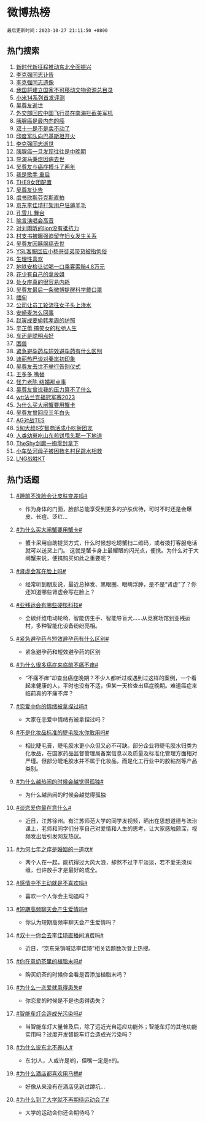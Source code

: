 # 微博热榜

`最后更新时间：2023-10-27 21:11:50 +0800`

## 热门搜索

1. [新时代新征程推动东北全面振兴](https://m.weibo.cn/search?containerid=100103type%3D1%26t%3D10%26q%3D%23%E6%96%B0%E6%97%B6%E4%BB%A3%E6%96%B0%E5%BE%81%E7%A8%8B%E6%8E%A8%E5%8A%A8%E4%B8%9C%E5%8C%97%E5%85%A8%E9%9D%A2%E6%8C%AF%E5%85%B4%23&stream_entry_id=51&isnewpage=1&extparam=seat%3D1%26cate%3D10103%26dgr%3D0%26pos%3D0%26stream_entry_id%3D51%26q%3D%2523%25E6%2596%25B0%25E6%2597%25B6%25E4%25BB%25A3%25E6%2596%25B0%25E5%25BE%2581%25E7%25A8%258B%25E6%258E%25A8%25E5%258A%25A8%25E4%25B8%259C%25E5%258C%2597%25E5%2585%25A8%25E9%259D%25A2%25E6%258C%25AF%25E5%2585%25B4%2523%26c_type%3D51%26filter_type%3Drealtimehot%26display_time%3D1698412309%26pre_seqid%3D1698412309884026737114)
1. [李克强同志讣告](https://m.weibo.cn/search?containerid=100103type%3D1%26t%3D10%26q%3D%23%E6%9D%8E%E5%85%8B%E5%BC%BA%E5%90%8C%E5%BF%97%E8%AE%A3%E5%91%8A%23&stream_entry_id=31&isnewpage=1&extparam=seat%3D1%26cate%3D5001%26realpos%3D1%26dgr%3D0%26q%3D%2523%25E6%259D%258E%25E5%2585%258B%25E5%25BC%25BA%25E5%2590%258C%25E5%25BF%2597%25E8%25AE%25A3%25E5%2591%258A%2523%26flag%3D4%26filter_type%3Drealtimehot%26pos%3D0%26stream_entry_id%3D31%26c_type%3D31%26band_rank%3D1%26lcate%3D5001%26display_time%3D1698412309%26pre_seqid%3D1698412309884026737114)
1. [李克强同志遗像](https://m.weibo.cn/search?containerid=100103type%3D1%26t%3D10%26q%3D%E6%9D%8E%E5%85%8B%E5%BC%BA%E5%90%8C%E5%BF%97%E9%81%97%E5%83%8F&stream_entry_id=31&isnewpage=1&extparam=seat%3D1%26cate%3D5001%26realpos%3D2%26dgr%3D0%26q%3D%25E6%259D%258E%25E5%2585%258B%25E5%25BC%25BA%25E5%2590%258C%25E5%25BF%2597%25E9%2581%2597%25E5%2583%258F%26flag%3D4%26filter_type%3Drealtimehot%26pos%3D1%26stream_entry_id%3D31%26c_type%3D31%26band_rank%3D2%26lcate%3D5001%26display_time%3D1698412309%26pre_seqid%3D1698412309884026737114)
1. [我国将建立国家不可移动文物资源总目录](https://m.weibo.cn/search?containerid=100103type%3D1%26t%3D10%26q%3D%23%E6%88%91%E5%9B%BD%E5%B0%86%E5%BB%BA%E7%AB%8B%E5%9B%BD%E5%AE%B6%E4%B8%8D%E5%8F%AF%E7%A7%BB%E5%8A%A8%E6%96%87%E7%89%A9%E8%B5%84%E6%BA%90%E6%80%BB%E7%9B%AE%E5%BD%95%23&stream_entry_id=31&isnewpage=1&extparam=seat%3D1%26cate%3D5001%26realpos%3D3%26dgr%3D0%26q%3D%2523%25E6%2588%2591%25E5%259B%25BD%25E5%25B0%2586%25E5%25BB%25BA%25E7%25AB%258B%25E5%259B%25BD%25E5%25AE%25B6%25E4%25B8%258D%25E5%258F%25AF%25E7%25A7%25BB%25E5%258A%25A8%25E6%2596%2587%25E7%2589%25A9%25E8%25B5%2584%25E6%25BA%2590%25E6%2580%25BB%25E7%259B%25AE%25E5%25BD%2595%2523%26flag%3D1%26filter_type%3Drealtimehot%26pos%3D2%26stream_entry_id%3D31%26c_type%3D31%26band_rank%3D3%26lcate%3D5001%26display_time%3D1698412309%26pre_seqid%3D1698412309884026737114)
1. [小米14系列首发评测](https://m.weibo.cn/search?containerid=100103type%3D1%26t%3D10%26q%3D%23%E5%B0%8F%E7%B1%B314%E7%B3%BB%E5%88%97%E9%A6%96%E5%8F%91%E8%AF%84%E6%B5%8B%23&stream_entry_id=31&isnewpage=1&extparam=seat%3D1%26cate%3D5001%26filter_type%3Drealtimehot%26q%3D%2523%25E5%25B0%258F%25E7%25B1%25B314%25E7%25B3%25BB%25E5%2588%2597%25E9%25A6%2596%25E5%258F%2591%25E8%25AF%2584%25E6%25B5%258B%2523%26dgr%3D0%26is_ad_pos%3D1%26adid%3D209407%26topic_ad%3D1%26pos%3D3%26stream_entry_id%3D31%26c_type%3D31%26band_rank%3D4%26lcate%3D5001%26display_time%3D1698412309%26pre_seqid%3D1698412309884026737114)
1. [吴尊友逝世](https://m.weibo.cn/search?containerid=100103type%3D1%26t%3D10%26q%3D%23%E5%90%B4%E5%B0%8A%E5%8F%8B%E9%80%9D%E4%B8%96%23&stream_entry_id=31&isnewpage=1&extparam=seat%3D1%26cate%3D5001%26realpos%3D4%26dgr%3D0%26q%3D%2523%25E5%2590%25B4%25E5%25B0%258A%25E5%258F%258B%25E9%2580%259D%25E4%25B8%2596%2523%26flag%3D16%26filter_type%3Drealtimehot%26pos%3D4%26stream_entry_id%3D31%26c_type%3D31%26band_rank%3D4%26lcate%3D5001%26display_time%3D1698412309%26pre_seqid%3D1698412309884026737114)
1. [外交部回应中国飞行员在南海拦截美军机](https://m.weibo.cn/search?containerid=100103type%3D1%26t%3D10%26q%3D%23%E5%A4%96%E4%BA%A4%E9%83%A8%E5%9B%9E%E5%BA%94%E4%B8%AD%E5%9B%BD%E9%A3%9E%E8%A1%8C%E5%91%98%E5%9C%A8%E5%8D%97%E6%B5%B7%E6%8B%A6%E6%88%AA%E7%BE%8E%E5%86%9B%E6%9C%BA%23&stream_entry_id=31&isnewpage=1&extparam=seat%3D1%26cate%3D5001%26realpos%3D5%26dgr%3D0%26q%3D%2523%25E5%25A4%2596%25E4%25BA%25A4%25E9%2583%25A8%25E5%259B%259E%25E5%25BA%2594%25E4%25B8%25AD%25E5%259B%25BD%25E9%25A3%259E%25E8%25A1%258C%25E5%2591%2598%25E5%259C%25A8%25E5%258D%2597%25E6%25B5%25B7%25E6%258B%25A6%25E6%2588%25AA%25E7%25BE%258E%25E5%2586%259B%25E6%259C%25BA%2523%26flag%3D1%26filter_type%3Drealtimehot%26pos%3D5%26stream_entry_id%3D31%26c_type%3D31%26band_rank%3D5%26lcate%3D5001%26display_time%3D1698412309%26pre_seqid%3D1698412309884026737114)
1. [胰腺癌是最内向的癌](https://m.weibo.cn/search?containerid=100103type%3D1%26t%3D10%26q%3D%23%E8%83%B0%E8%85%BA%E7%99%8C%E6%98%AF%E6%9C%80%E5%86%85%E5%90%91%E7%9A%84%E7%99%8C%23&stream_entry_id=31&isnewpage=1&extparam=seat%3D1%26cate%3D5001%26realpos%3D6%26dgr%3D0%26q%3D%2523%25E8%2583%25B0%25E8%2585%25BA%25E7%2599%258C%25E6%2598%25AF%25E6%259C%2580%25E5%2586%2585%25E5%2590%2591%25E7%259A%2584%25E7%2599%258C%2523%26flag%3D1%26filter_type%3Drealtimehot%26pos%3D6%26stream_entry_id%3D31%26c_type%3D31%26band_rank%3D6%26lcate%3D5001%26display_time%3D1698412309%26pre_seqid%3D1698412309884026737114)
1. [双十一是不是卖不动了](https://m.weibo.cn/search?containerid=100103type%3D1%26t%3D10%26q%3D%23%E5%8F%8C%E5%8D%81%E4%B8%80%E6%98%AF%E4%B8%8D%E6%98%AF%E5%8D%96%E4%B8%8D%E5%8A%A8%E4%BA%86%23&stream_entry_id=31&isnewpage=1&extparam=seat%3D1%26cate%3D5001%26realpos%3D7%26dgr%3D0%26q%3D%2523%25E5%258F%258C%25E5%258D%2581%25E4%25B8%2580%25E6%2598%25AF%25E4%25B8%258D%25E6%2598%25AF%25E5%258D%2596%25E4%25B8%258D%25E5%258A%25A8%25E4%25BA%2586%2523%26flag%3D0%26filter_type%3Drealtimehot%26pos%3D7%26stream_entry_id%3D31%26c_type%3D31%26band_rank%3D7%26lcate%3D5001%26display_time%3D1698412309%26pre_seqid%3D1698412309884026737114)
1. [印度军队向巴基斯坦开火](https://m.weibo.cn/search?containerid=100103type%3D1%26t%3D10%26q%3D%23%E5%8D%B0%E5%BA%A6%E5%86%9B%E9%98%9F%E5%90%91%E5%B7%B4%E5%9F%BA%E6%96%AF%E5%9D%A6%E5%BC%80%E7%81%AB%23&stream_entry_id=31&isnewpage=1&extparam=seat%3D1%26cate%3D5001%26realpos%3D8%26dgr%3D0%26q%3D%2523%25E5%258D%25B0%25E5%25BA%25A6%25E5%2586%259B%25E9%2598%259F%25E5%2590%2591%25E5%25B7%25B4%25E5%259F%25BA%25E6%2596%25AF%25E5%259D%25A6%25E5%25BC%2580%25E7%2581%25AB%2523%26flag%3D0%26filter_type%3Drealtimehot%26pos%3D8%26stream_entry_id%3D31%26c_type%3D31%26band_rank%3D8%26lcate%3D5001%26display_time%3D1698412309%26pre_seqid%3D1698412309884026737114)
1. [李克强同志逝世](https://m.weibo.cn/search?containerid=100103type%3D1%26t%3D10%26q%3D%23%E6%9D%8E%E5%85%8B%E5%BC%BA%E5%90%8C%E5%BF%97%E9%80%9D%E4%B8%96%23&stream_entry_id=31&isnewpage=1&extparam=seat%3D1%26cate%3D5001%26realpos%3D9%26dgr%3D0%26q%3D%2523%25E6%259D%258E%25E5%2585%258B%25E5%25BC%25BA%25E5%2590%258C%25E5%25BF%2597%25E9%2580%259D%25E4%25B8%2596%2523%26flag%3D0%26filter_type%3Drealtimehot%26pos%3D9%26stream_entry_id%3D31%26c_type%3D31%26band_rank%3D9%26lcate%3D5001%26display_time%3D1698412309%26pre_seqid%3D1698412309884026737114)
1. [胰腺癌一旦发现往往是中晚期](https://m.weibo.cn/search?containerid=100103type%3D1%26t%3D10%26q%3D%23%E8%83%B0%E8%85%BA%E7%99%8C%E4%B8%80%E6%97%A6%E5%8F%91%E7%8E%B0%E5%BE%80%E5%BE%80%E6%98%AF%E4%B8%AD%E6%99%9A%E6%9C%9F%23&stream_entry_id=31&isnewpage=1&extparam=seat%3D1%26cate%3D5001%26realpos%3D10%26dgr%3D0%26q%3D%2523%25E8%2583%25B0%25E8%2585%25BA%25E7%2599%258C%25E4%25B8%2580%25E6%2597%25A6%25E5%258F%2591%25E7%258E%25B0%25E5%25BE%2580%25E5%25BE%2580%25E6%2598%25AF%25E4%25B8%25AD%25E6%2599%259A%25E6%259C%259F%2523%26flag%3D0%26filter_type%3Drealtimehot%26pos%3D10%26stream_entry_id%3D31%26c_type%3D31%26band_rank%3D10%26lcate%3D5001%26display_time%3D1698412309%26pre_seqid%3D1698412309884026737114)
1. [导演马秉煜因病去世](https://m.weibo.cn/search?containerid=100103type%3D1%26t%3D10%26q%3D%23%E5%AF%BC%E6%BC%94%E9%A9%AC%E7%A7%89%E7%85%9C%E5%9B%A0%E7%97%85%E5%8E%BB%E4%B8%96%23&stream_entry_id=31&isnewpage=1&extparam=seat%3D1%26cate%3D5001%26realpos%3D11%26dgr%3D0%26q%3D%2523%25E5%25AF%25BC%25E6%25BC%2594%25E9%25A9%25AC%25E7%25A7%2589%25E7%2585%259C%25E5%259B%25A0%25E7%2597%2585%25E5%258E%25BB%25E4%25B8%2596%2523%26flag%3D2%26filter_type%3Drealtimehot%26pos%3D11%26stream_entry_id%3D31%26c_type%3D31%26band_rank%3D11%26lcate%3D5001%26display_time%3D1698412309%26pre_seqid%3D1698412309884026737114)
1. [吴尊友与癌症搏斗了两年](https://m.weibo.cn/search?containerid=100103type%3D1%26t%3D10%26q%3D%23%E5%90%B4%E5%B0%8A%E5%8F%8B%E4%B8%8E%E7%99%8C%E7%97%87%E6%90%8F%E6%96%97%E4%BA%86%E4%B8%A4%E5%B9%B4%23&stream_entry_id=31&isnewpage=1&extparam=seat%3D1%26cate%3D5001%26realpos%3D12%26dgr%3D0%26q%3D%2523%25E5%2590%25B4%25E5%25B0%258A%25E5%258F%258B%25E4%25B8%258E%25E7%2599%258C%25E7%2597%2587%25E6%2590%258F%25E6%2596%2597%25E4%25BA%2586%25E4%25B8%25A4%25E5%25B9%25B4%2523%26flag%3D2%26filter_type%3Drealtimehot%26pos%3D12%26stream_entry_id%3D31%26c_type%3D31%26band_rank%3D12%26lcate%3D5001%26display_time%3D1698412309%26pre_seqid%3D1698412309884026737114)
1. [我是歌手 重启](https://m.weibo.cn/search?containerid=100103type%3D1%26t%3D10%26q%3D%E6%88%91%E6%98%AF%E6%AD%8C%E6%89%8B+%E9%87%8D%E5%90%AF&stream_entry_id=31&isnewpage=1&extparam=seat%3D1%26cate%3D5001%26realpos%3D13%26dgr%3D0%26q%3D%25E6%2588%2591%25E6%2598%25AF%25E6%25AD%258C%25E6%2589%258B%2520%25E9%2587%258D%25E5%2590%25AF%26flag%3D1%26filter_type%3Drealtimehot%26pos%3D13%26stream_entry_id%3D31%26c_type%3D31%26band_rank%3D13%26lcate%3D5001%26display_time%3D1698412309%26pre_seqid%3D1698412309884026737114)
1. [THE9女团配置](https://m.weibo.cn/search?containerid=100103type%3D1%26t%3D10%26q%3D%23THE9%E5%A5%B3%E5%9B%A2%E9%85%8D%E7%BD%AE%23&stream_entry_id=31&isnewpage=1&extparam=seat%3D1%26cate%3D5001%26realpos%3D14%26dgr%3D0%26q%3D%2523THE9%25E5%25A5%25B3%25E5%259B%25A2%25E9%2585%258D%25E7%25BD%25AE%2523%26flag%3D1%26filter_type%3Drealtimehot%26pos%3D14%26stream_entry_id%3D31%26c_type%3D31%26band_rank%3D14%26lcate%3D5001%26display_time%3D1698412309%26pre_seqid%3D1698412309884026737114)
1. [吴尊友讣告](https://m.weibo.cn/search?containerid=100103type%3D1%26t%3D10%26q%3D%23%E5%90%B4%E5%B0%8A%E5%8F%8B%E8%AE%A3%E5%91%8A%23&stream_entry_id=31&isnewpage=1&extparam=seat%3D1%26cate%3D5001%26realpos%3D15%26dgr%3D0%26q%3D%2523%25E5%2590%25B4%25E5%25B0%258A%25E5%258F%258B%25E8%25AE%25A3%25E5%2591%258A%2523%26flag%3D2%26filter_type%3Drealtimehot%26pos%3D15%26stream_entry_id%3D31%26c_type%3D31%26band_rank%3D15%26lcate%3D5001%26display_time%3D1698412309%26pre_seqid%3D1698412309884026737114)
1. [虞书欣斯芬克斯直拍](https://m.weibo.cn/search?containerid=100103type%3D1%26t%3D10%26q%3D%E8%99%9E%E4%B9%A6%E6%AC%A3%E6%96%AF%E8%8A%AC%E5%85%8B%E6%96%AF%E7%9B%B4%E6%8B%8D&stream_entry_id=31&isnewpage=1&extparam=seat%3D1%26cate%3D5001%26realpos%3D16%26dgr%3D0%26q%3D%25E8%2599%259E%25E4%25B9%25A6%25E6%25AC%25A3%25E6%2596%25AF%25E8%258A%25AC%25E5%2585%258B%25E6%2596%25AF%25E7%259B%25B4%25E6%258B%258D%26flag%3D1%26filter_type%3Drealtimehot%26pos%3D16%26stream_entry_id%3D31%26c_type%3D31%26band_rank%3D16%26lcate%3D5001%26display_time%3D1698412309%26pre_seqid%3D1698412309884026737114)
1. [京东李佳琦打架用户狂薅羊毛](https://m.weibo.cn/search?containerid=100103type%3D1%26t%3D10%26q%3D%23%E4%BA%AC%E4%B8%9C%E6%9D%8E%E4%BD%B3%E7%90%A6%E6%89%93%E6%9E%B6%E7%94%A8%E6%88%B7%E7%8B%82%E8%96%85%E7%BE%8A%E6%AF%9B%23&stream_entry_id=31&isnewpage=1&extparam=seat%3D1%26cate%3D5001%26realpos%3D17%26dgr%3D0%26q%3D%2523%25E4%25BA%25AC%25E4%25B8%259C%25E6%259D%258E%25E4%25BD%25B3%25E7%2590%25A6%25E6%2589%2593%25E6%259E%25B6%25E7%2594%25A8%25E6%2588%25B7%25E7%258B%2582%25E8%2596%2585%25E7%25BE%258A%25E6%25AF%259B%2523%26flag%3D32768%26filter_type%3Drealtimehot%26pos%3D17%26stream_entry_id%3D31%26c_type%3D31%26band_rank%3D17%26lcate%3D5001%26display_time%3D1698412309%26pre_seqid%3D1698412309884026737114)
1. [孔雪儿 舞台](https://m.weibo.cn/search?containerid=100103type%3D1%26t%3D10%26q%3D%E5%AD%94%E9%9B%AA%E5%84%BF+%E8%88%9E%E5%8F%B0&stream_entry_id=31&isnewpage=1&extparam=seat%3D1%26cate%3D5001%26realpos%3D18%26dgr%3D0%26q%3D%25E5%25AD%2594%25E9%259B%25AA%25E5%2584%25BF%2520%25E8%2588%259E%25E5%258F%25B0%26flag%3D1%26filter_type%3Drealtimehot%26pos%3D18%26stream_entry_id%3D31%26c_type%3D31%26band_rank%3D18%26lcate%3D5001%26display_time%3D1698412309%26pre_seqid%3D1698412309884026737114)
1. [喻言演唱会高音](https://m.weibo.cn/search?containerid=100103type%3D1%26t%3D10%26q%3D%23%E5%96%BB%E8%A8%80%E6%BC%94%E5%94%B1%E4%BC%9A%E9%AB%98%E9%9F%B3%23&stream_entry_id=31&isnewpage=1&extparam=seat%3D1%26cate%3D5001%26realpos%3D19%26dgr%3D0%26q%3D%2523%25E5%2596%25BB%25E8%25A8%2580%25E6%25BC%2594%25E5%2594%25B1%25E4%25BC%259A%25E9%25AB%2598%25E9%259F%25B3%2523%26flag%3D1%26filter_type%3Drealtimehot%26pos%3D19%26stream_entry_id%3D31%26c_type%3D31%26band_rank%3D19%26lcate%3D5001%26display_time%3D1698412309%26pre_seqid%3D1698412309884026737114)
1. [对刘雨昕的lion没有抵抗力](https://m.weibo.cn/search?containerid=100103type%3D1%26t%3D10%26q%3D%E5%AF%B9%E5%88%98%E9%9B%A8%E6%98%95%E7%9A%84lion%E6%B2%A1%E6%9C%89%E6%8A%B5%E6%8A%97%E5%8A%9B&stream_entry_id=31&isnewpage=1&extparam=seat%3D1%26cate%3D5001%26realpos%3D20%26dgr%3D0%26q%3D%25E5%25AF%25B9%25E5%2588%2598%25E9%259B%25A8%25E6%2598%2595%25E7%259A%2584lion%25E6%25B2%25A1%25E6%259C%2589%25E6%258A%25B5%25E6%258A%2597%25E5%258A%259B%26flag%3D1%26filter_type%3Drealtimehot%26pos%3D20%26stream_entry_id%3D31%26c_type%3D31%26band_rank%3D20%26lcate%3D5001%26display_time%3D1698412309%26pre_seqid%3D1698412309884026737114)
1. [村支书被曝强迫留守妇女发生关系](https://m.weibo.cn/search?containerid=100103type%3D1%26t%3D10%26q%3D%23%E6%9D%91%E6%94%AF%E4%B9%A6%E8%A2%AB%E6%9B%9D%E5%BC%BA%E8%BF%AB%E7%95%99%E5%AE%88%E5%A6%87%E5%A5%B3%E5%8F%91%E7%94%9F%E5%85%B3%E7%B3%BB%23&stream_entry_id=31&isnewpage=1&extparam=seat%3D1%26cate%3D5001%26realpos%3D21%26dgr%3D0%26q%3D%2523%25E6%259D%2591%25E6%2594%25AF%25E4%25B9%25A6%25E8%25A2%25AB%25E6%259B%259D%25E5%25BC%25BA%25E8%25BF%25AB%25E7%2595%2599%25E5%25AE%2588%25E5%25A6%2587%25E5%25A5%25B3%25E5%258F%2591%25E7%2594%259F%25E5%2585%25B3%25E7%25B3%25BB%2523%26flag%3D1%26filter_type%3Drealtimehot%26pos%3D21%26stream_entry_id%3D31%26c_type%3D31%26band_rank%3D21%26lcate%3D5001%26display_time%3D1698412309%26pre_seqid%3D1698412309884026737114)
1. [吴尊友因胰腺癌去世](https://m.weibo.cn/search?containerid=100103type%3D1%26t%3D10%26q%3D%23%E5%90%B4%E5%B0%8A%E5%8F%8B%E5%9B%A0%E8%83%B0%E8%85%BA%E7%99%8C%E5%8E%BB%E4%B8%96%23&stream_entry_id=31&isnewpage=1&extparam=seat%3D1%26cate%3D5001%26realpos%3D22%26dgr%3D0%26q%3D%2523%25E5%2590%25B4%25E5%25B0%258A%25E5%258F%258B%25E5%259B%25A0%25E8%2583%25B0%25E8%2585%25BA%25E7%2599%258C%25E5%258E%25BB%25E4%25B8%2596%2523%26flag%3D0%26filter_type%3Drealtimehot%26pos%3D22%26stream_entry_id%3D31%26c_type%3D31%26band_rank%3D22%26lcate%3D5001%26display_time%3D1698412309%26pre_seqid%3D1698412309884026737114)
1. [YSL客服回应小杨哥徒弟带货被指低俗](https://m.weibo.cn/search?containerid=100103type%3D1%26t%3D10%26q%3D%23YSL%E5%AE%A2%E6%9C%8D%E5%9B%9E%E5%BA%94%E5%B0%8F%E6%9D%A8%E5%93%A5%E5%BE%92%E5%BC%9F%E5%B8%A6%E8%B4%A7%E8%A2%AB%E6%8C%87%E4%BD%8E%E4%BF%97%23&stream_entry_id=31&isnewpage=1&extparam=seat%3D1%26cate%3D5001%26realpos%3D23%26dgr%3D0%26q%3D%2523YSL%25E5%25AE%25A2%25E6%259C%258D%25E5%259B%259E%25E5%25BA%2594%25E5%25B0%258F%25E6%259D%25A8%25E5%2593%25A5%25E5%25BE%2592%25E5%25BC%259F%25E5%25B8%25A6%25E8%25B4%25A7%25E8%25A2%25AB%25E6%258C%2587%25E4%25BD%258E%25E4%25BF%2597%2523%26flag%3D2%26filter_type%3Drealtimehot%26pos%3D23%26stream_entry_id%3D31%26c_type%3D31%26band_rank%3D23%26lcate%3D5001%26display_time%3D1698412309%26pre_seqid%3D1698412309884026737114)
1. [生理性喜欢](https://m.weibo.cn/search?containerid=100103type%3D1%26t%3D10%26q%3D%E7%94%9F%E7%90%86%E6%80%A7%E5%96%9C%E6%AC%A2&stream_entry_id=31&isnewpage=1&extparam=seat%3D1%26cate%3D5001%26realpos%3D24%26dgr%3D0%26q%3D%25E7%2594%259F%25E7%2590%2586%25E6%2580%25A7%25E5%2596%259C%25E6%25AC%25A2%26flag%3D0%26filter_type%3Drealtimehot%26pos%3D24%26stream_entry_id%3D31%26c_type%3D31%26band_rank%3D24%26lcate%3D5001%26display_time%3D1698412309%26pre_seqid%3D1698412309884026737114)
1. [地铁安检让试喝一口乘客索赔4.8万元](https://m.weibo.cn/search?containerid=100103type%3D1%26t%3D10%26q%3D%23%E5%9C%B0%E9%93%81%E5%AE%89%E6%A3%80%E8%AE%A9%E8%AF%95%E5%96%9D%E4%B8%80%E5%8F%A3%E4%B9%98%E5%AE%A2%E7%B4%A2%E8%B5%944.8%E4%B8%87%E5%85%83%23&stream_entry_id=31&isnewpage=1&extparam=seat%3D1%26cate%3D5001%26realpos%3D25%26dgr%3D0%26q%3D%2523%25E5%259C%25B0%25E9%2593%2581%25E5%25AE%2589%25E6%25A3%2580%25E8%25AE%25A9%25E8%25AF%2595%25E5%2596%259D%25E4%25B8%2580%25E5%258F%25A3%25E4%25B9%2598%25E5%25AE%25A2%25E7%25B4%25A2%25E8%25B5%25944.8%25E4%25B8%2587%25E5%2585%2583%2523%26flag%3D0%26filter_type%3Drealtimehot%26pos%3D25%26stream_entry_id%3D31%26c_type%3D31%26band_rank%3D25%26lcate%3D5001%26display_time%3D1698412309%26pre_seqid%3D1698412309884026737114)
1. [花少有自己的拿放姐](https://m.weibo.cn/search?containerid=100103type%3D1%26t%3D10%26q%3D%23%E8%8A%B1%E5%B0%91%E6%9C%89%E8%87%AA%E5%B7%B1%E7%9A%84%E6%8B%BF%E6%94%BE%E5%A7%90%23&stream_entry_id=31&isnewpage=1&extparam=seat%3D1%26cate%3D5001%26realpos%3D26%26dgr%3D0%26q%3D%2523%25E8%258A%25B1%25E5%25B0%2591%25E6%259C%2589%25E8%2587%25AA%25E5%25B7%25B1%25E7%259A%2584%25E6%258B%25BF%25E6%2594%25BE%25E5%25A7%2590%2523%26flag%3D0%26filter_type%3Drealtimehot%26pos%3D26%26stream_entry_id%3D31%26c_type%3D31%26band_rank%3D26%26lcate%3D5001%26display_time%3D1698412309%26pre_seqid%3D1698412309884026737114)
1. [处女座真的很容易内耗](https://m.weibo.cn/search?containerid=100103type%3D1%26t%3D10%26q%3D%E5%A4%84%E5%A5%B3%E5%BA%A7%E7%9C%9F%E7%9A%84%E5%BE%88%E5%AE%B9%E6%98%93%E5%86%85%E8%80%97&stream_entry_id=31&isnewpage=1&extparam=seat%3D1%26cate%3D5001%26realpos%3D27%26dgr%3D0%26q%3D%25E5%25A4%2584%25E5%25A5%25B3%25E5%25BA%25A7%25E7%259C%259F%25E7%259A%2584%25E5%25BE%2588%25E5%25AE%25B9%25E6%2598%2593%25E5%2586%2585%25E8%2580%2597%26flag%3D1%26filter_type%3Drealtimehot%26pos%3D27%26stream_entry_id%3D31%26c_type%3D31%26band_rank%3D27%26lcate%3D5001%26display_time%3D1698412309%26pre_seqid%3D1698412309884026737114)
1. [吴尊友最后一条微博提醒科学戴口罩](https://m.weibo.cn/search?containerid=100103type%3D1%26t%3D10%26q%3D%23%E5%90%B4%E5%B0%8A%E5%8F%8B%E6%9C%80%E5%90%8E%E4%B8%80%E6%9D%A1%E5%BE%AE%E5%8D%9A%E6%8F%90%E9%86%92%E7%A7%91%E5%AD%A6%E6%88%B4%E5%8F%A3%E7%BD%A9%23&stream_entry_id=31&isnewpage=1&extparam=seat%3D1%26cate%3D5001%26realpos%3D28%26dgr%3D0%26q%3D%2523%25E5%2590%25B4%25E5%25B0%258A%25E5%258F%258B%25E6%259C%2580%25E5%2590%258E%25E4%25B8%2580%25E6%259D%25A1%25E5%25BE%25AE%25E5%258D%259A%25E6%258F%2590%25E9%2586%2592%25E7%25A7%2591%25E5%25AD%25A6%25E6%2588%25B4%25E5%258F%25A3%25E7%25BD%25A9%2523%26flag%3D0%26filter_type%3Drealtimehot%26pos%3D28%26stream_entry_id%3D31%26c_type%3D31%26band_rank%3D28%26lcate%3D5001%26display_time%3D1698412309%26pre_seqid%3D1698412309884026737114)
1. [缅甸](https://m.weibo.cn/search?containerid=100103type%3D1%26t%3D10%26q%3D%E7%BC%85%E7%94%B8&stream_entry_id=31&isnewpage=1&extparam=seat%3D1%26cate%3D5001%26realpos%3D29%26dgr%3D0%26q%3D%25E7%25BC%2585%25E7%2594%25B8%26flag%3D0%26filter_type%3Drealtimehot%26pos%3D29%26stream_entry_id%3D31%26c_type%3D31%26band_rank%3D29%26lcate%3D5001%26display_time%3D1698412309%26pre_seqid%3D1698412309884026737114)
1. [公司让员工轮流往女子头上浇水](https://m.weibo.cn/search?containerid=100103type%3D1%26t%3D10%26q%3D%23%E5%85%AC%E5%8F%B8%E8%AE%A9%E5%91%98%E5%B7%A5%E8%BD%AE%E6%B5%81%E5%BE%80%E5%A5%B3%E5%AD%90%E5%A4%B4%E4%B8%8A%E6%B5%87%E6%B0%B4%23&stream_entry_id=31&isnewpage=1&extparam=seat%3D1%26cate%3D5001%26realpos%3D30%26dgr%3D0%26q%3D%2523%25E5%2585%25AC%25E5%258F%25B8%25E8%25AE%25A9%25E5%2591%2598%25E5%25B7%25A5%25E8%25BD%25AE%25E6%25B5%2581%25E5%25BE%2580%25E5%25A5%25B3%25E5%25AD%2590%25E5%25A4%25B4%25E4%25B8%258A%25E6%25B5%2587%25E6%25B0%25B4%2523%26flag%3D1%26filter_type%3Drealtimehot%26pos%3D30%26stream_entry_id%3D31%26c_type%3D31%26band_rank%3D30%26lcate%3D5001%26display_time%3D1698412309%26pre_seqid%3D1698412309884026737114)
1. [安崎麦怎么回事](https://m.weibo.cn/search?containerid=100103type%3D1%26t%3D10%26q%3D%E5%AE%89%E5%B4%8E%E9%BA%A6%E6%80%8E%E4%B9%88%E5%9B%9E%E4%BA%8B&stream_entry_id=31&isnewpage=1&extparam=seat%3D1%26cate%3D5001%26realpos%3D31%26dgr%3D0%26q%3D%25E5%25AE%2589%25E5%25B4%258E%25E9%25BA%25A6%25E6%2580%258E%25E4%25B9%2588%25E5%259B%259E%25E4%25BA%258B%26flag%3D1%26filter_type%3Drealtimehot%26pos%3D31%26stream_entry_id%3D31%26c_type%3D31%26band_rank%3D31%26lcate%3D5001%26display_time%3D1698412309%26pre_seqid%3D1698412309884026737114)
1. [赵寅成要偷韩孝周的护照](https://m.weibo.cn/search?containerid=100103type%3D1%26t%3D10%26q%3D%23%E8%B5%B5%E5%AF%85%E6%88%90%E8%A6%81%E5%81%B7%E9%9F%A9%E5%AD%9D%E5%91%A8%E7%9A%84%E6%8A%A4%E7%85%A7%23&stream_entry_id=31&isnewpage=1&extparam=seat%3D1%26cate%3D5001%26realpos%3D32%26dgr%3D0%26q%3D%2523%25E8%25B5%25B5%25E5%25AF%2585%25E6%2588%2590%25E8%25A6%2581%25E5%2581%25B7%25E9%259F%25A9%25E5%25AD%259D%25E5%2591%25A8%25E7%259A%2584%25E6%258A%25A4%25E7%2585%25A7%2523%26flag%3D1%26filter_type%3Drealtimehot%26pos%3D32%26stream_entry_id%3D31%26c_type%3D31%26band_rank%3D32%26lcate%3D5001%26display_time%3D1698412309%26pre_seqid%3D1698412309884026737114)
1. [辛芷蕾 搞笑女的松弛人生](https://m.weibo.cn/search?containerid=100103type%3D1%26t%3D10%26q%3D%E8%BE%9B%E8%8A%B7%E8%95%BE+%E6%90%9E%E7%AC%91%E5%A5%B3%E7%9A%84%E6%9D%BE%E5%BC%9B%E4%BA%BA%E7%94%9F&stream_entry_id=31&isnewpage=1&extparam=seat%3D1%26cate%3D5001%26realpos%3D33%26dgr%3D0%26q%3D%25E8%25BE%259B%25E8%258A%25B7%25E8%2595%25BE%2520%25E6%2590%259E%25E7%25AC%2591%25E5%25A5%25B3%25E7%259A%2584%25E6%259D%25BE%25E5%25BC%259B%25E4%25BA%25BA%25E7%2594%259F%26flag%3D1%26filter_type%3Drealtimehot%26pos%3D33%26stream_entry_id%3D31%26c_type%3D31%26band_rank%3D33%26lcate%3D5001%26display_time%3D1698412309%26pre_seqid%3D1698412309884026737114)
1. [车还是聪明点好](https://m.weibo.cn/search?containerid=100103type%3D1%26t%3D10%26q%3D%23%E8%BD%A6%E8%BF%98%E6%98%AF%E8%81%AA%E6%98%8E%E7%82%B9%E5%A5%BD%23&stream_entry_id=31&isnewpage=1&extparam=seat%3D1%26cate%3D5001%26realpos%3D34%26dgr%3D0%26q%3D%2523%25E8%25BD%25A6%25E8%25BF%2598%25E6%2598%25AF%25E8%2581%25AA%25E6%2598%258E%25E7%2582%25B9%25E5%25A5%25BD%2523%26flag%3D0%26filter_type%3Drealtimehot%26adid%3D209351%26pos%3D34%26stream_entry_id%3D31%26c_type%3D31%26band_rank%3D34%26lcate%3D5001%26display_time%3D1698412309%26pre_seqid%3D1698412309884026737114)
1. [困兽](https://m.weibo.cn/search?containerid=100103type%3D1%26t%3D10%26q%3D%E5%9B%B0%E5%85%BD&stream_entry_id=31&isnewpage=1&extparam=seat%3D1%26cate%3D5001%26realpos%3D35%26dgr%3D0%26q%3D%25E5%259B%25B0%25E5%2585%25BD%26flag%3D1%26filter_type%3Drealtimehot%26pos%3D35%26stream_entry_id%3D31%26c_type%3D31%26band_rank%3D35%26lcate%3D5001%26display_time%3D1698412309%26pre_seqid%3D1698412309884026737114)
1. [紧急避孕药与短效避孕药有什么区别](https://m.weibo.cn/search?containerid=100103type%3D1%26t%3D10%26q%3D%E7%B4%A7%E6%80%A5%E9%81%BF%E5%AD%95%E8%8D%AF%E4%B8%8E%E7%9F%AD%E6%95%88%E9%81%BF%E5%AD%95%E8%8D%AF%E6%9C%89%E4%BB%80%E4%B9%88%E5%8C%BA%E5%88%AB&stream_entry_id=31&isnewpage=1&extparam=seat%3D1%26cate%3D5001%26realpos%3D36%26dgr%3D0%26q%3D%25E7%25B4%25A7%25E6%2580%25A5%25E9%2581%25BF%25E5%25AD%2595%25E8%258D%25AF%25E4%25B8%258E%25E7%259F%25AD%25E6%2595%2588%25E9%2581%25BF%25E5%25AD%2595%25E8%258D%25AF%25E6%259C%2589%25E4%25BB%2580%25E4%25B9%2588%25E5%258C%25BA%25E5%2588%25AB%26flag%3D0%26filter_type%3Drealtimehot%26pos%3D36%26stream_entry_id%3D31%26c_type%3D31%26band_rank%3D36%26lcate%3D5001%26display_time%3D1698412309%26pre_seqid%3D1698412309884026737114)
1. [迪丽热巴谈对秦岚初印象](https://m.weibo.cn/search?containerid=100103type%3D1%26t%3D10%26q%3D%23%E8%BF%AA%E4%B8%BD%E7%83%AD%E5%B7%B4%E8%B0%88%E5%AF%B9%E7%A7%A6%E5%B2%9A%E5%88%9D%E5%8D%B0%E8%B1%A1%23&stream_entry_id=31&isnewpage=1&extparam=seat%3D1%26cate%3D5001%26realpos%3D37%26dgr%3D0%26q%3D%2523%25E8%25BF%25AA%25E4%25B8%25BD%25E7%2583%25AD%25E5%25B7%25B4%25E8%25B0%2588%25E5%25AF%25B9%25E7%25A7%25A6%25E5%25B2%259A%25E5%2588%259D%25E5%258D%25B0%25E8%25B1%25A1%2523%26flag%3D1%26filter_type%3Drealtimehot%26pos%3D37%26stream_entry_id%3D31%26c_type%3D31%26band_rank%3D37%26lcate%3D5001%26display_time%3D1698412309%26pre_seqid%3D1698412309884026737114)
1. [吴尊友去世不举行告别仪式](https://m.weibo.cn/search?containerid=100103type%3D1%26t%3D10%26q%3D%23%E5%90%B4%E5%B0%8A%E5%8F%8B%E5%8E%BB%E4%B8%96%E4%B8%8D%E4%B8%BE%E8%A1%8C%E5%91%8A%E5%88%AB%E4%BB%AA%E5%BC%8F%23&stream_entry_id=31&isnewpage=1&extparam=seat%3D1%26cate%3D5001%26realpos%3D38%26dgr%3D0%26q%3D%2523%25E5%2590%25B4%25E5%25B0%258A%25E5%258F%258B%25E5%258E%25BB%25E4%25B8%2596%25E4%25B8%258D%25E4%25B8%25BE%25E8%25A1%258C%25E5%2591%258A%25E5%2588%25AB%25E4%25BB%25AA%25E5%25BC%258F%2523%26flag%3D0%26filter_type%3Drealtimehot%26pos%3D38%26stream_entry_id%3D31%26c_type%3D31%26band_rank%3D38%26lcate%3D5001%26display_time%3D1698412309%26pre_seqid%3D1698412309884026737114)
1. [王多多 嘴替](https://m.weibo.cn/search?containerid=100103type%3D1%26t%3D10%26q%3D%E7%8E%8B%E5%A4%9A%E5%A4%9A+%E5%98%B4%E6%9B%BF&stream_entry_id=31&isnewpage=1&extparam=seat%3D1%26cate%3D5001%26realpos%3D39%26dgr%3D0%26q%3D%25E7%258E%258B%25E5%25A4%259A%25E5%25A4%259A%2520%25E5%2598%25B4%25E6%259B%25BF%26flag%3D1%26filter_type%3Drealtimehot%26pos%3D39%26stream_entry_id%3D31%26c_type%3D31%26band_rank%3D39%26lcate%3D5001%26display_time%3D1698412309%26pre_seqid%3D1698412309884026737114)
1. [怪力老陈 结婚那点事](https://m.weibo.cn/search?containerid=100103type%3D1%26t%3D10%26q%3D%E6%80%AA%E5%8A%9B%E8%80%81%E9%99%88+%E7%BB%93%E5%A9%9A%E9%82%A3%E7%82%B9%E4%BA%8B&stream_entry_id=31&isnewpage=1&extparam=seat%3D1%26cate%3D5001%26realpos%3D40%26dgr%3D0%26q%3D%25E6%2580%25AA%25E5%258A%259B%25E8%2580%2581%25E9%2599%2588%2520%25E7%25BB%2593%25E5%25A9%259A%25E9%2582%25A3%25E7%2582%25B9%25E4%25BA%258B%26flag%3D1%26filter_type%3Drealtimehot%26pos%3D40%26stream_entry_id%3D31%26c_type%3D31%26band_rank%3D40%26lcate%3D5001%26display_time%3D1698412309%26pre_seqid%3D1698412309884026737114)
1. [吴尊友曾说我的压力算不了什么](https://m.weibo.cn/search?containerid=100103type%3D1%26t%3D10%26q%3D%23%E5%90%B4%E5%B0%8A%E5%8F%8B%E6%9B%BE%E8%AF%B4%E6%88%91%E7%9A%84%E5%8E%8B%E5%8A%9B%E7%AE%97%E4%B8%8D%E4%BA%86%E4%BB%80%E4%B9%88%23&stream_entry_id=31&isnewpage=1&extparam=seat%3D1%26cate%3D5001%26realpos%3D41%26dgr%3D0%26q%3D%2523%25E5%2590%25B4%25E5%25B0%258A%25E5%258F%258B%25E6%259B%25BE%25E8%25AF%25B4%25E6%2588%2591%25E7%259A%2584%25E5%258E%258B%25E5%258A%259B%25E7%25AE%2597%25E4%25B8%258D%25E4%25BA%2586%25E4%25BB%2580%25E4%25B9%2588%2523%26flag%3D1%26filter_type%3Drealtimehot%26pos%3D41%26stream_entry_id%3D31%26c_type%3D31%26band_rank%3D41%26lcate%3D5001%26display_time%3D1698412309%26pre_seqid%3D1698412309884026737114)
1. [wtt法兰克福冠军赛2023](https://m.weibo.cn/search?containerid=100103type%3D1%26t%3D10%26q%3D%23wtt%E6%B3%95%E5%85%B0%E5%85%8B%E7%A6%8F%E5%86%A0%E5%86%9B%E8%B5%9B2023%23&stream_entry_id=31&isnewpage=1&extparam=seat%3D1%26cate%3D5001%26realpos%3D42%26dgr%3D0%26q%3D%2523wtt%25E6%25B3%2595%25E5%2585%25B0%25E5%2585%258B%25E7%25A6%258F%25E5%2586%25A0%25E5%2586%259B%25E8%25B5%259B2023%2523%26flag%3D1%26filter_type%3Drealtimehot%26pos%3D42%26stream_entry_id%3D31%26c_type%3D31%26band_rank%3D42%26lcate%3D5001%26display_time%3D1698412309%26pre_seqid%3D1698412309884026737114)
1. [为什么买大闸蟹要用蟹卡](https://m.weibo.cn/search?containerid=100103type%3D1%26t%3D10%26q%3D%23%E4%B8%BA%E4%BB%80%E4%B9%88%E4%B9%B0%E5%A4%A7%E9%97%B8%E8%9F%B9%E8%A6%81%E7%94%A8%E8%9F%B9%E5%8D%A1%23&stream_entry_id=31&isnewpage=1&extparam=seat%3D1%26cate%3D5001%26realpos%3D43%26dgr%3D0%26q%3D%2523%25E4%25B8%25BA%25E4%25BB%2580%25E4%25B9%2588%25E4%25B9%25B0%25E5%25A4%25A7%25E9%2597%25B8%25E8%259F%25B9%25E8%25A6%2581%25E7%2594%25A8%25E8%259F%25B9%25E5%258D%25A1%2523%26flag%3D0%26filter_type%3Drealtimehot%26pos%3D43%26stream_entry_id%3D31%26c_type%3D31%26band_rank%3D43%26lcate%3D5001%26display_time%3D1698412309%26pre_seqid%3D1698412309884026737114)
1. [吴尊友曾回应三年白头](https://m.weibo.cn/search?containerid=100103type%3D1%26t%3D10%26q%3D%23%E5%90%B4%E5%B0%8A%E5%8F%8B%E6%9B%BE%E5%9B%9E%E5%BA%94%E4%B8%89%E5%B9%B4%E7%99%BD%E5%A4%B4%23&stream_entry_id=31&isnewpage=1&extparam=seat%3D1%26cate%3D5001%26realpos%3D44%26dgr%3D0%26q%3D%2523%25E5%2590%25B4%25E5%25B0%258A%25E5%258F%258B%25E6%259B%25BE%25E5%259B%259E%25E5%25BA%2594%25E4%25B8%2589%25E5%25B9%25B4%25E7%2599%25BD%25E5%25A4%25B4%2523%26flag%3D0%26filter_type%3Drealtimehot%26pos%3D44%26stream_entry_id%3D31%26c_type%3D31%26band_rank%3D44%26lcate%3D5001%26display_time%3D1698412309%26pre_seqid%3D1698412309884026737114)
1. [AG对战TES](https://m.weibo.cn/search?containerid=100103type%3D1%26t%3D10%26q%3D%23AG%E5%AF%B9%E6%88%98TES%23&stream_entry_id=31&isnewpage=1&extparam=seat%3D1%26cate%3D5001%26realpos%3D45%26dgr%3D0%26q%3D%2523AG%25E5%25AF%25B9%25E6%2588%2598TES%2523%26flag%3D1%26filter_type%3Drealtimehot%26pos%3D45%26stream_entry_id%3D31%26c_type%3D31%26band_rank%3D45%26lcate%3D5001%26display_time%3D1698412309%26pre_seqid%3D1698412309884026737114)
1. [5旬大叔6岁智商活成小吃街团宠](https://m.weibo.cn/search?containerid=100103type%3D1%26t%3D10%26q%3D%235%E6%97%AC%E5%A4%A7%E5%8F%946%E5%B2%81%E6%99%BA%E5%95%86%E6%B4%BB%E6%88%90%E5%B0%8F%E5%90%83%E8%A1%97%E5%9B%A2%E5%AE%A0%23&stream_entry_id=31&isnewpage=1&extparam=seat%3D1%26cate%3D5001%26realpos%3D46%26dgr%3D0%26q%3D%25235%25E6%2597%25AC%25E5%25A4%25A7%25E5%258F%25946%25E5%25B2%2581%25E6%2599%25BA%25E5%2595%2586%25E6%25B4%25BB%25E6%2588%2590%25E5%25B0%258F%25E5%2590%2583%25E8%25A1%2597%25E5%259B%25A2%25E5%25AE%25A0%2523%26flag%3D32768%26filter_type%3Drealtimehot%26pos%3D46%26stream_entry_id%3D31%26c_type%3D31%26band_rank%3D46%26lcate%3D5001%26display_time%3D1698412309%26pre_seqid%3D1698412309884026737114)
1. [人类幼崽吃山东煎饼甩头那一下地道](https://m.weibo.cn/search?containerid=100103type%3D1%26t%3D10%26q%3D%23%E4%BA%BA%E7%B1%BB%E5%B9%BC%E5%B4%BD%E5%90%83%E5%B1%B1%E4%B8%9C%E7%85%8E%E9%A5%BC%E7%94%A9%E5%A4%B4%E9%82%A3%E4%B8%80%E4%B8%8B%E5%9C%B0%E9%81%93%23&stream_entry_id=31&isnewpage=1&extparam=seat%3D1%26cate%3D5001%26realpos%3D47%26dgr%3D0%26q%3D%2523%25E4%25BA%25BA%25E7%25B1%25BB%25E5%25B9%25BC%25E5%25B4%25BD%25E5%2590%2583%25E5%25B1%25B1%25E4%25B8%259C%25E7%2585%258E%25E9%25A5%25BC%25E7%2594%25A9%25E5%25A4%25B4%25E9%2582%25A3%25E4%25B8%2580%25E4%25B8%258B%25E5%259C%25B0%25E9%2581%2593%2523%26flag%3D32768%26filter_type%3Drealtimehot%26pos%3D47%26stream_entry_id%3D31%26c_type%3D31%26band_rank%3D47%26lcate%3D5001%26display_time%3D1698412309%26pre_seqid%3D1698412309884026737114)
1. [TheShy剑魔一掏零封拿下](https://m.weibo.cn/search?containerid=100103type%3D1%26t%3D10%26q%3DTheShy%E5%89%91%E9%AD%94%E4%B8%80%E6%8E%8F%E9%9B%B6%E5%B0%81%E6%8B%BF%E4%B8%8B&stream_entry_id=31&isnewpage=1&extparam=seat%3D1%26cate%3D5001%26realpos%3D48%26dgr%3D0%26q%3DTheShy%25E5%2589%2591%25E9%25AD%2594%25E4%25B8%2580%25E6%258E%258F%25E9%259B%25B6%25E5%25B0%2581%25E6%258B%25BF%25E4%25B8%258B%26flag%3D1%26filter_type%3Drealtimehot%26pos%3D48%26stream_entry_id%3D31%26c_type%3D31%26band_rank%3D48%26lcate%3D5001%26display_time%3D1698412309%26pre_seqid%3D1698412309884026737114)
1. [小车坠河母子被困数名村民跳水相救](https://m.weibo.cn/search?containerid=100103type%3D1%26t%3D10%26q%3D%23%E5%B0%8F%E8%BD%A6%E5%9D%A0%E6%B2%B3%E6%AF%8D%E5%AD%90%E8%A2%AB%E5%9B%B0%E6%95%B0%E5%90%8D%E6%9D%91%E6%B0%91%E8%B7%B3%E6%B0%B4%E7%9B%B8%E6%95%91%23&stream_entry_id=31&isnewpage=1&extparam=seat%3D1%26cate%3D5001%26realpos%3D49%26dgr%3D0%26q%3D%2523%25E5%25B0%258F%25E8%25BD%25A6%25E5%259D%25A0%25E6%25B2%25B3%25E6%25AF%258D%25E5%25AD%2590%25E8%25A2%25AB%25E5%259B%25B0%25E6%2595%25B0%25E5%2590%258D%25E6%259D%2591%25E6%25B0%2591%25E8%25B7%25B3%25E6%25B0%25B4%25E7%259B%25B8%25E6%2595%2591%2523%26flag%3D32768%26filter_type%3Drealtimehot%26pos%3D49%26stream_entry_id%3D31%26c_type%3D31%26band_rank%3D49%26lcate%3D5001%26display_time%3D1698412309%26pre_seqid%3D1698412309884026737114)
1. [LNG战胜KT](https://m.weibo.cn/search?containerid=100103type%3D1%26t%3D10%26q%3D%23LNG%E6%88%98%E8%83%9CKT%23&stream_entry_id=31&isnewpage=1&extparam=seat%3D1%26cate%3D5001%26realpos%3D50%26dgr%3D0%26q%3D%2523LNG%25E6%2588%2598%25E8%2583%259CKT%2523%26flag%3D0%26filter_type%3Drealtimehot%26pos%3D50%26stream_entry_id%3D31%26c_type%3D31%26band_rank%3D50%26lcate%3D5001%26display_time%3D1698412309%26pre_seqid%3D1698412309884026737114)

## 热门话题

1. [#睡前不洗脸会让皮肤变差吗#](https://m.weibo.cn/search?containerid=231522type%3D1%26t%3D10%26q%3D%23%E7%9D%A1%E5%89%8D%E4%B8%8D%E6%B4%97%E8%84%B8%E4%BC%9A%E8%AE%A9%E7%9A%AE%E8%82%A4%E5%8F%98%E5%B7%AE%E5%90%97%23&stream_entry_id=128&isnewpage=1&extparam=seat%3D1%26c_type%3D128%26pos%3D1-0-0%26cate%3D5004%26dgr%3D0%26unitid%3D1698312787217%26lcate%3D5004%26display_time%3D1698412310%26pre_seqid%3D1698412310836928733192)
    - 作为身体的门面，脸部总能享受到更多的护肤优待，可时不时还是会爆皮、长痘、泛红…

1. [#为什么买大闸蟹要用蟹卡#](https://m.weibo.cn/search?containerid=231522type%3D1%26t%3D10%26q%3D%23%E4%B8%BA%E4%BB%80%E4%B9%88%E4%B9%B0%E5%A4%A7%E9%97%B8%E8%9F%B9%E8%A6%81%E7%94%A8%E8%9F%B9%E5%8D%A1%23&stream_entry_id=128&isnewpage=1&extparam=seat%3D1%26c_type%3D128%26pos%3D1-0-1%26cate%3D5004%26dgr%3D0%26unitid%3D1698402464644%26lcate%3D5004%26display_time%3D1698412310%26pre_seqid%3D1698412310836928733192)
    - 蟹卡采用自助提货方式，什么时候想吃螃蟹扫二维码，或者拨打客服电话就可以送货上门。 这就是蟹卡身上最耀眼的闪光点，便携。为什么对于大闸蟹来说，便携购买如此之重要呢？

1. [#肾虚会写在脸上吗#](https://m.weibo.cn/search?containerid=231522type%3D1%26t%3D10%26q%3D%23%E8%82%BE%E8%99%9A%E4%BC%9A%E5%86%99%E5%9C%A8%E8%84%B8%E4%B8%8A%E5%90%97%23&stream_entry_id=128&isnewpage=1&extparam=seat%3D1%26c_type%3D128%26pos%3D1-0-2%26cate%3D5004%26dgr%3D0%26unitid%3D1698365291741%26lcate%3D5004%26display_time%3D1698412310%26pre_seqid%3D1698412310836928733192)
    - 经常听到朋友说，最近总掉发、黑眼圈、眼睛浮肿，是不是“肾虚”了？你还知道哪些肾虚会写在脸上？

1. [#亚残运会有哪些硬核科技#](https://m.weibo.cn/search?containerid=231522type%3D1%26t%3D10%26q%3D%23%E4%BA%9A%E6%AE%8B%E8%BF%90%E4%BC%9A%E6%9C%89%E5%93%AA%E4%BA%9B%E7%A1%AC%E6%A0%B8%E7%A7%91%E6%8A%80%23&stream_entry_id=128&isnewpage=1&extparam=seat%3D1%26c_type%3D128%26pos%3D1-0-3%26cate%3D5004%26dgr%3D0%26unitid%3D1698375771361%26lcate%3D5004%26display_time%3D1698412310%26pre_seqid%3D1698412310836928733192)
    - 全碳纤维电动轮椅、智能仿生手、智能导盲犬……从竞赛场馆到亚残运村，多种智能化设备纷纷亮相。

1. [#紧急避孕药与短效避孕药有什么区别#](https://m.weibo.cn/search?containerid=231522type%3D1%26t%3D10%26q%3D%23%E7%B4%A7%E6%80%A5%E9%81%BF%E5%AD%95%E8%8D%AF%E4%B8%8E%E7%9F%AD%E6%95%88%E9%81%BF%E5%AD%95%E8%8D%AF%E6%9C%89%E4%BB%80%E4%B9%88%E5%8C%BA%E5%88%AB%23&stream_entry_id=128&isnewpage=1&extparam=seat%3D1%26c_type%3D128%26pos%3D1-0-4%26cate%3D5004%26dgr%3D0%26unitid%3D1698399461370%26lcate%3D5004%26display_time%3D1698412310%26pre_seqid%3D1698412310836928733192)
    - 紧急避孕药和短效避孕药的区别

1. [#为什么很多癌症来临前不痛不痒#](https://m.weibo.cn/search?containerid=231522type%3D1%26t%3D10%26q%3D%23%E4%B8%BA%E4%BB%80%E4%B9%88%E5%BE%88%E5%A4%9A%E7%99%8C%E7%97%87%E6%9D%A5%E4%B8%B4%E5%89%8D%E4%B8%8D%E7%97%9B%E4%B8%8D%E7%97%92%23&stream_entry_id=128&isnewpage=1&extparam=seat%3D1%26c_type%3D128%26pos%3D1-0-5%26cate%3D5004%26dgr%3D0%26unitid%3D1698376687910%26lcate%3D5004%26display_time%3D1698412310%26pre_seqid%3D1698412310836928733192)
    - “不痛不痒”却查出癌症晚期？不少人都听过或遇到过这样的案例，一个看起来健康的人，平时也没有不适，但某一天检查出癌症晚期。难道癌症来临前真的不痛不痒？

1. [#恋爱中你的情绪被拿捏过吗#](https://m.weibo.cn/search?containerid=231522type%3D1%26t%3D10%26q%3D%23%E6%81%8B%E7%88%B1%E4%B8%AD%E4%BD%A0%E7%9A%84%E6%83%85%E7%BB%AA%E8%A2%AB%E6%8B%BF%E6%8D%8F%E8%BF%87%E5%90%97%23&stream_entry_id=128&isnewpage=1&extparam=seat%3D1%26c_type%3D128%26pos%3D1-0-6%26cate%3D5004%26dgr%3D0%26unitid%3D1698362282900%26lcate%3D5004%26display_time%3D1698412310%26pre_seqid%3D1698412310836928733192)
    - 大家在恋爱中情绪有被拿捏过吗？

1. [#不是化妆品标准的睫毛胶水你敢用吗#](https://m.weibo.cn/search?containerid=231522type%3D1%26t%3D10%26q%3D%23%E4%B8%8D%E6%98%AF%E5%8C%96%E5%A6%86%E5%93%81%E6%A0%87%E5%87%86%E7%9A%84%E7%9D%AB%E6%AF%9B%E8%83%B6%E6%B0%B4%E4%BD%A0%E6%95%A2%E7%94%A8%E5%90%97%23&stream_entry_id=128&isnewpage=1&extparam=seat%3D1%26c_type%3D128%26pos%3D1-0-7%26cate%3D5004%26dgr%3D0%26unitid%3D1698386860758%26lcate%3D5004%26display_time%3D1698412310%26pre_seqid%3D1698412310836928733192)
    - 相比睫毛膏，睫毛胶水更小众但又必不可缺。部分企业将睫毛胶水归类为化妆品，在国家药品监督管理局备案信息以及质量及标准化管理方面相对严瑾。但部分睫毛胶水并不属于化妆品，而是化工行业中的胶粘剂等产品类别。

1. [#为什么越热闹的时候会越觉得孤独#](https://m.weibo.cn/search?containerid=231522type%3D1%26t%3D10%26q%3D%23%E4%B8%BA%E4%BB%80%E4%B9%88%E8%B6%8A%E7%83%AD%E9%97%B9%E7%9A%84%E6%97%B6%E5%80%99%E4%BC%9A%E8%B6%8A%E8%A7%89%E5%BE%97%E5%AD%A4%E7%8B%AC%23&stream_entry_id=128&isnewpage=1&extparam=seat%3D1%26c_type%3D128%26pos%3D1-0-8%26cate%3D5004%26dgr%3D0%26unitid%3D1698410857371%26lcate%3D5004%26display_time%3D1698412310%26pre_seqid%3D1698412310836928733192)
    - 为什么越热闹的时候会越觉得孤独

1. [#谈恋爱你最在意什么#](https://m.weibo.cn/search?containerid=231522type%3D1%26t%3D10%26q%3D%23%E8%B0%88%E6%81%8B%E7%88%B1%E4%BD%A0%E6%9C%80%E5%9C%A8%E6%84%8F%E4%BB%80%E4%B9%88%23&stream_entry_id=128&isnewpage=1&extparam=seat%3D1%26c_type%3D128%26pos%3D1-0-9%26cate%3D5004%26dgr%3D0%26unitid%3D1698406660136%26lcate%3D5004%26display_time%3D1698412310%26pre_seqid%3D1698412310836928733192)
    - 近日，江苏徐州。有江苏师范大学的同学发视频，晒出在思想道德与法治课上，老师和同学们分享自己对爱情和人生的思考，让大家感触颇深，视频发出后引发网友热议。

1. [#为何七年之痒是婚姻的一道坎#](https://m.weibo.cn/search?containerid=231522type%3D1%26t%3D10%26q%3D%23%E4%B8%BA%E4%BD%95%E4%B8%83%E5%B9%B4%E4%B9%8B%E7%97%92%E6%98%AF%E5%A9%9A%E5%A7%BB%E7%9A%84%E4%B8%80%E9%81%93%E5%9D%8E%23&stream_entry_id=128&isnewpage=1&extparam=seat%3D1%26c_type%3D128%26pos%3D1-0-10%26cate%3D5004%26dgr%3D0%26unitid%3D1698277410885%26lcate%3D5004%26display_time%3D1698412310%26pre_seqid%3D1698412310836928733192)
    - 两个人在一起，能抗得过大风大浪，却熬不过平平淡淡，若不爱无须纠缠，也许放手才是最好的成全。

1. [#感情中不主动就是不喜欢吗#](https://m.weibo.cn/search?containerid=231522type%3D1%26t%3D10%26q%3D%23%E6%84%9F%E6%83%85%E4%B8%AD%E4%B8%8D%E4%B8%BB%E5%8A%A8%E5%B0%B1%E6%98%AF%E4%B8%8D%E5%96%9C%E6%AC%A2%E5%90%97%23&stream_entry_id=128&isnewpage=1&extparam=seat%3D1%26c_type%3D128%26pos%3D1-0-11%26cate%3D5004%26dgr%3D0%26unitid%3D1698309790974%26lcate%3D5004%26display_time%3D1698412310%26pre_seqid%3D1698412310836928733192)
    - 喜欢一个人你会主动追吗？

1. [#短期高频聊天会产生爱情吗#](https://m.weibo.cn/search?containerid=231522type%3D1%26t%3D10%26q%3D%23%E7%9F%AD%E6%9C%9F%E9%AB%98%E9%A2%91%E8%81%8A%E5%A4%A9%E4%BC%9A%E4%BA%A7%E7%94%9F%E7%88%B1%E6%83%85%E5%90%97%23&stream_entry_id=128&isnewpage=1&extparam=seat%3D1%26c_type%3D128%26pos%3D1-0-12%26cate%3D5004%26dgr%3D0%26unitid%3D1698399455328%26lcate%3D5004%26display_time%3D1698412310%26pre_seqid%3D1698412310836928733192)
    - 你认为短期高频率聊天会产生爱情吗？

1. [#双十一你会去李佳琦直播间消费吗#](https://m.weibo.cn/search?containerid=231522type%3D1%26t%3D10%26q%3D%23%E5%8F%8C%E5%8D%81%E4%B8%80%E4%BD%A0%E4%BC%9A%E5%8E%BB%E6%9D%8E%E4%BD%B3%E7%90%A6%E7%9B%B4%E6%92%AD%E9%97%B4%E6%B6%88%E8%B4%B9%E5%90%97%23&stream_entry_id=128&isnewpage=1&extparam=seat%3D1%26c_type%3D128%26pos%3D1-0-13%26cate%3D5004%26dgr%3D0%26unitid%3D1698402463446%26lcate%3D5004%26display_time%3D1698412310%26pre_seqid%3D1698412310836928733192)
    - 近日，“京东采销喊话李佳琦”相关话题数次登上热搜。

1. [#你在意奶茶里的植脂末吗#](https://m.weibo.cn/search?containerid=231522type%3D1%26t%3D10%26q%3D%23%E4%BD%A0%E5%9C%A8%E6%84%8F%E5%A5%B6%E8%8C%B6%E9%87%8C%E7%9A%84%E6%A4%8D%E8%84%82%E6%9C%AB%E5%90%97%23&stream_entry_id=128&isnewpage=1&extparam=seat%3D1%26c_type%3D128%26pos%3D1-0-14%26cate%3D5004%26dgr%3D0%26unitid%3D1698296609552%26lcate%3D5004%26display_time%3D1698412310%26pre_seqid%3D1698412310836928733192)
    - 购买奶茶的时候你会看是否添加植脂末吗？

1. [#为什么一恋爱就患得患失#](https://m.weibo.cn/search?containerid=231522type%3D1%26t%3D10%26q%3D%23%E4%B8%BA%E4%BB%80%E4%B9%88%E4%B8%80%E6%81%8B%E7%88%B1%E5%B0%B1%E6%82%A3%E5%BE%97%E6%82%A3%E5%A4%B1%23&stream_entry_id=128&isnewpage=1&extparam=seat%3D1%26c_type%3D128%26pos%3D1-0-15%26cate%3D5004%26dgr%3D0%26unitid%3D1698312777771%26lcate%3D5004%26display_time%3D1698412310%26pre_seqid%3D1698412310836928733192)
    - 你恋爱的时候是不是也患得患失？

1. [#智能车灯会造成光污染吗#](https://m.weibo.cn/search?containerid=231522type%3D1%26t%3D10%26q%3D%23%E6%99%BA%E8%83%BD%E8%BD%A6%E7%81%AF%E4%BC%9A%E9%80%A0%E6%88%90%E5%85%89%E6%B1%A1%E6%9F%93%E5%90%97%23&stream_entry_id=128&isnewpage=1&extparam=seat%3D1%26c_type%3D128%26pos%3D1-0-16%26cate%3D5004%26dgr%3D0%26unitid%3D1698373683158%26lcate%3D5004%26display_time%3D1698412310%26pre_seqid%3D1698412310836928733192)
    - 当智能车灯大量普及后，除了远近光自适应功能外；智能车灯的其他功能实用吗？过度开发智能车灯会造成光污染吗？

1. [#为什么说东北不养i人#](https://m.weibo.cn/search?containerid=231522type%3D1%26t%3D10%26q%3D%23%E4%B8%BA%E4%BB%80%E4%B9%88%E8%AF%B4%E4%B8%9C%E5%8C%97%E4%B8%8D%E5%85%BBi%E4%BA%BA%23&stream_entry_id=128&isnewpage=1&extparam=seat%3D1%26c_type%3D128%26pos%3D1-0-17%26cate%3D5004%26dgr%3D0%26unitid%3D1698306809608%26lcate%3D5004%26display_time%3D1698412310%26pre_seqid%3D1698412310836928733192)
    - 东北i人，人或许是i的，但嘴一定是e的。

1. [#为什么酒店都喜欢用马桶#](https://m.weibo.cn/search?containerid=231522type%3D1%26t%3D10%26q%3D%23%E4%B8%BA%E4%BB%80%E4%B9%88%E9%85%92%E5%BA%97%E9%83%BD%E5%96%9C%E6%AC%A2%E7%94%A8%E9%A9%AC%E6%A1%B6%23&stream_entry_id=128&isnewpage=1&extparam=seat%3D1%26c_type%3D128%26pos%3D1-0-18%26cate%3D5004%26dgr%3D0%26unitid%3D1698245940137%26lcate%3D5004%26display_time%3D1698412310%26pre_seqid%3D1698412310836928733192)
    - 好像从来没有在酒店见到过蹲坑…

1. [#为什么到了大学就不再期待运动会了#](https://m.weibo.cn/search?containerid=231522type%3D1%26t%3D10%26q%3D%23%E4%B8%BA%E4%BB%80%E4%B9%88%E5%88%B0%E4%BA%86%E5%A4%A7%E5%AD%A6%E5%B0%B1%E4%B8%8D%E5%86%8D%E6%9C%9F%E5%BE%85%E8%BF%90%E5%8A%A8%E4%BC%9A%E4%BA%86%23&stream_entry_id=128&isnewpage=1&extparam=seat%3D1%26c_type%3D128%26pos%3D1-0-19%26cate%3D5004%26dgr%3D0%26unitid%3D1698240211921%26lcate%3D5004%26display_time%3D1698412310%26pre_seqid%3D1698412310836928733192)
    - 大学的运动会你还会期待吗？


